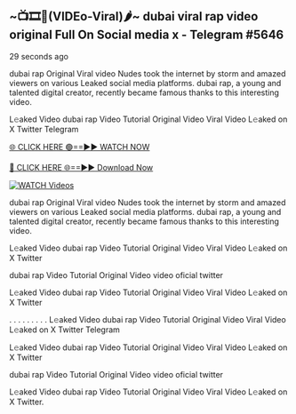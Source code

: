 ## ~📺🎞️👙(VIDEo-Viral)🌶~ dubai viral rap video original Full On Social media x  - Telegram #5646

29 seconds ago

dubai rap Original Viral video Nudes took the internet by storm and amazed viewers on various Leaked social media platforms. dubai rap, a young and talented digital creator, recently became famous thanks to this interesting video.

L𝚎aked Video dubai rap Video Tutorial Original Video Viral Video L𝚎aked on X Twitter Telegram

[🌐 CLICK HERE 🟢==►► WATCH NOW](https://wtach.club/leakvideo/?n=github)

[🔴 CLICK HERE 🌐==►► Download Now](https://wtach.club/leakvideo/?n=github)

[![WATCH Videos](https://i.imgur.com/dJHk4Zq.gif)](https://wtach.club/leakvideo/?n=github)

dubai rap Original Viral video Nudes took the internet by storm and amazed viewers on various Leaked social media platforms. dubai rap, a young and talented digital creator, recently became famous thanks to this interesting video.

L𝚎aked Video dubai rap Video Tutorial Original Video Viral Video L𝚎aked on X Twitter

dubai rap Video Tutorial Original Video video oficial twitter

L𝚎aked Video dubai rap Video Tutorial Original Video Viral Video L𝚎aked on X Twitter

. . . . . . . . . L𝚎aked Video dubai rap Video Tutorial Original Video Viral Video L𝚎aked on X Twitter Telegram

L𝚎aked Video dubai rap Video Tutorial Original Video Viral Video L𝚎aked on X Twitter

dubai rap Video Tutorial Original Video video oficial twitter

L𝚎aked Video dubai rap Video Tutorial Original Video Viral Video L𝚎aked on X Twitter.